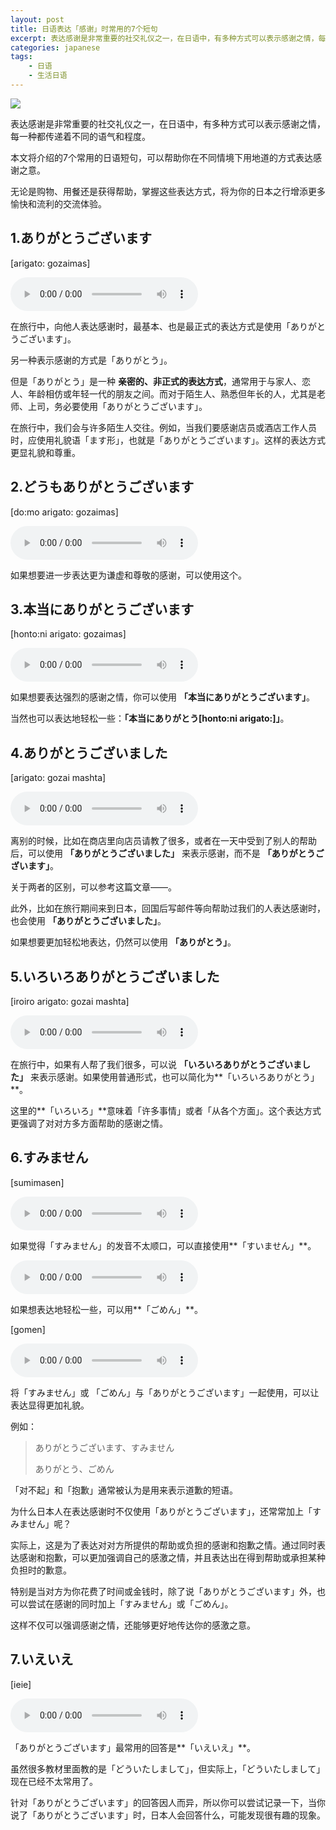 ```yaml
---
layout: post
title: 日语表达「感谢」时常用的7个短句
excerpt: 表达感谢是非常重要的社交礼仪之一，在日语中，有多种方式可以表示感谢之情，每一种都传递着不同的语气和程度。
categories: japanese
tags:
    - 日语
    - 生活日语
---
```


![](/assets/images/thanks/cover.jpeg)

表达感谢是非常重要的社交礼仪之一，在日语中，有多种方式可以表示感谢之情，每一种都传递着不同的语气和程度。

本文将介绍的7个常用的日语短句，可以帮助你在不同情境下用地道的方式表达感谢之意。

无论是购物、用餐还是获得帮助，掌握这些表达方式，将为你的日本之行增添更多愉快和流利的交流体验。

## 1.ありがとうございます

[arigato: gozaimas]  

<audio controls><source src="/assets/audios/thanks/arigatougozaimas.m4a"></audio>

在旅行中，向他人表达感谢时，最基本、也是最正式的表达方式是使用「ありがとうございます」。

另一种表示感谢的方式是「ありがとう」。

但是「ありがとう」是一种 **亲密的、非正式的表达方式**，通常用于与家人、恋人、年龄相仿或年轻一代的朋友之间。而对于陌生人、熟悉但年长的人，尤其是老师、上司，务必要使用「ありがとうございます」。

在旅行中，我们会与许多陌生人交往。例如，当我们要感谢店员或酒店工作人员时，应使用礼貌语「ます形」，也就是「ありがとうございます」。这样的表达方式更显礼貌和尊重。

## 2.どうもありがとうございます

[do:mo arigato: gozaimas]

<audio controls><source src="/assets/audios/thanks/domo-arigato-gozaimas.m4a"></audio>

如果想要进一步表达更为谦虚和尊敬的感谢，可以使用这个。

## 3.本当にありがとうございます

[honto:ni arigato: gozaimas]

<audio controls><source src="/assets/audios/thanks/thank-you-very-much.m4a"></audio>

如果想要表达强烈的感谢之情，你可以使用 **「本当にありがとうございます」**。

当然也可以表达地轻松一些：**「本当にありがとう[honto:ni arigato:]」**。

## 4.ありがとうございました

[arigato: gozai mashta]

<audio controls><source src="/assets/audios/thanks/thank-you.m4a"></audio>

离别的时候，比如在商店里向店员请教了很多，或者在一天中受到了别人的帮助后，可以使用 **「ありがとうございました」** 来表示感谢，而不是 **「ありがとうございます」**。

关于两者的区别，可以参考这篇文章——。

此外，比如在旅行期间来到日本，回国后写邮件等向帮助过我们的人表达感谢时，也会使用 **「ありがとうございました」**。

如果想要更加轻松地表达，仍然可以使用 **「ありがとう」**。

## 5.いろいろありがとうございました

[iroiro arigato: gozai mashta]

<audio controls><source src="/assets/audios/thanks/iroiro-arigatougozaimashita.m4a"></audio>

在旅行中，如果有人帮了我们很多，可以说 **「いろいろありがとうございました」** 来表示感谢。如果使用普通形式，也可以简化为**「いろいろありがとう」**。

这里的**「いろいろ」**意味着「许多事情」或者「从各个方面」。这个表达方式更强调了对对方多方面帮助的感谢之情。

## 6.すみません

[sumimasen]

<audio controls><source src="/assets/audios/Sumimasen.m4a"></audio>

如果觉得「すみません」的发音不太顺口，可以直接使用**「すいません」**。

<audio controls><source src="/assets/audios/Suimasen-1.m4a"></audio>

如果想表达地轻松一些，可以用**「ごめん」**。

[gomen]

<audio controls><source src="/assets/audios/thanks/gome_n.m4a"></audio>

将「すみません」或 「ごめん」与「ありがとうございます」一起使用，可以让表达显得更加礼貌。

例如：

> ありがとうございます、すみません  
>
> ありがとう、ごめん  

「对不起」和「抱歉」通常被认为是用来表示道歉的短语。

为什么日本人在表达感谢时不仅使用「ありがとうございます」，还常常加上「すみません」呢？

实际上，这是为了表达对对方所提供的帮助或负担的感谢和抱歉之情。通过同时表达感谢和抱歉，可以更加强调自己的感激之情，并且表达出在得到帮助或承担某种负担时的歉意。

特别是当对方为你花费了时间或金钱时，除了说「ありがとうございます」外，也可以尝试在感谢的同时加上「すみません」或「ごめん」。

这样不仅可以强调感谢之情，还能够更好地传达你的感激之意。

## 7.いえいえ

[ieie]  

<audio controls><source src="/assets/audios/thanks/ieie.m4a"></audio>

「ありがとうございます」最常用的回答是**「いえいえ」**。

虽然很多教材里面教的是「どういたしまして」，但实际上，「どういたしまして」现在已经不太常用了。

针对「ありがとうございます」的回答因人而异，所以你可以尝试记录一下，当你说了「ありがとうございます」时，日本人会回答什么，可能发现很有趣的现象。
